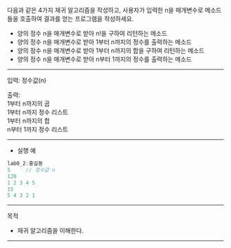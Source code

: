 다음과 같은 4가지 재귀 알고리즘을 작성하고, 사용자가 입력한 n을 매개변수로 메소드들을 호출하여 결과를 얻는 프로그램을 작성하세요.

- 양의 정수 n을 매개변수로 받아 n!을 구하여 리턴하는 메소드
- 양의 정수 n을 매개변수로 받아 1부터 n까지의 정수를 출력하는 메소드
- 양의 정수 n을 매개변수로 받아 1부터 n까지의 합을 구하여 리턴하는 메소드
- 양의 정수 n을 매개변수로 받아 n부터 1까지의 정수를 출력하는 메소드

---
입력: 정수값(n)

출력:<br/>
1부터 n까지의 곱<br/>
1부터 n까지 정수 리스트<br/>
1부터 n까지의 합<br/>
n부터 1까지 정수 리스트

---

- 실행 예
``` java
lab0_2:홍길동
5     // 정수값 n 
120
1 2 3 4 5 
15
5 4 3 2 1 
```

---

목적

- 재귀 알고리즘을 이해한다.

---